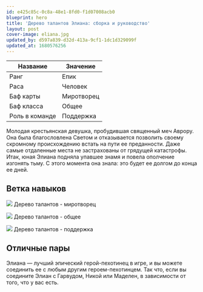 ```yaml
---
id: e425c85c-0c8a-48e1-8fd0-f1d07008acb0
blueprint: hero
title: 'Дерево талантов Элиана: сборка и руководство'
layout: post
cover-image: eliana.jpg
updated_by: d597a839-d32d-413a-9cf1-1dc1d329099f
updated_at: 1680576256
---
```

Название  | Значение
------------- | -------------
Ранг  | Епик
Раса  | Человек
Баф карты  | Миротворец
Баф класса | Общее
Роль в команде | Поддержка

Молодая крестьянская девушка, пробудившая священный меч Аврору. Она была благословлена Светом и отказывается позволить своему скромному происхождению встать на пути ее преданности. Даже самые отдаленные места не застрахованы от грядущей катастрофы. Итак, юная Элиана подняла упавшее знамя и повела ополчение изгонять тьму. С этого момента она знала: это будет ее долгом до конца ее дней.

## Ветка навыков

![](https://callofdragonsguides.com/wp-content/uploads/2022/08/Eliana-Peacekeeping-Talent-Tree-1-1008x630.jpg)
Дерево талантов - миротворец

![](https://callofdragonsguides.com/wp-content/uploads/2022/08/Eliana-Overall-Talent-Tree-1-1008x630.jpg)
Дерево талантов - общее

![](https://callofdragonsguides.com/wp-content/uploads/2022/08/Eliana-Support-Talent-Tree-1-1008x630.jpg)
Дерево талантов - поддержка

## Отличные пары

Элиана — лучший эпический герой-пехотинец в игре, и вы можете соединить ее с любым другим героем-пехотинцем. Так что, если вы соедините Элиан с Гарвудом, Никой или Маделен, в зависимости от того, что у вас есть.